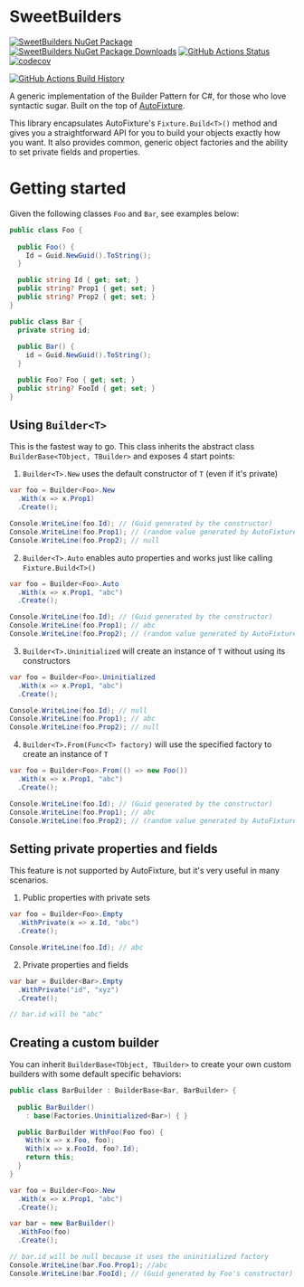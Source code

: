 # SweetBuilders

[![SweetBuilders NuGet Package](https://img.shields.io/nuget/v/SweetBuilders.svg)](https://www.nuget.org/packages/SweetBuilders/) [![SweetBuilders NuGet Package Downloads](https://img.shields.io/nuget/dt/SweetBuilders)](https://www.nuget.org/packages/SweetBuilders) [![GitHub Actions Status](https://github.com/victorsebrito/SweetBuilders/workflows/Build/badge.svg?branch=main)](https://github.com/victorsebrito/SweetBuilders/actions) [![codecov](https://codecov.io/gh/victorsebrito/SweetBuilders/branch/main/graph/badge.svg?token=aNLf6TFCJH)](https://codecov.io/gh/victorsebrito/SweetBuilders)

[![GitHub Actions Build History](https://buildstats.info/github/chart/victorsebrito/SweetBuilders?branch=main&includeBuildsFromPullRequest=false)](https://github.com/victorsebrito/SweetBuilders/actions)


A generic implementation of the Builder Pattern for C#, for those who love syntactic sugar. Built on the top of [AutoFixture](https://github.com/AutoFixture/AutoFixture).

This library encapsulates AutoFixture's `Fixture.Build<T>()` method and gives you a straightforward API for you to build your objects exactly how you want. It also provides common, generic object factories and the ability to set private fields and properties.

# Getting started

Given the following classes `Foo` and `Bar`, see examples below:

```c#
public class Foo {
  
  public Foo() {
    Id = Guid.NewGuid().ToString();
  }

  public string Id { get; set; }
  public string? Prop1 { get; set; }
  public string? Prop2 { get; set; }
}

public class Bar {
  private string id;
  
  public Bar() {
    id = Guid.NewGuid().ToString();
  }

  public Foo? Foo { get; set; }
  public string? FooId { get; set; }
}
```

## Using `Builder<T>`

This is the fastest way to go. This class inherits the abstract class `BuilderBase<TObject, TBuilder>` and exposes 4 start points:

1. `Builder<T>.New` uses the default constructor of `T` (even if it's private)
```c#
var foo = Builder<Foo>.New
  .With(x => x.Prop1)
  .Create();

Console.WriteLine(foo.Id); // (Guid generated by the constructor)
Console.WriteLine(foo.Prop1); // (random value generated by AutoFixture)
Console.WriteLine(foo.Prop2); // null
```

2. `Builder<T>.Auto` enables auto properties and works just like calling `Fixture.Build<T>()`
```c#
var foo = Builder<Foo>.Auto
  .With(x => x.Prop1, "abc")
  .Create();

Console.WriteLine(foo.Id); // (Guid generated by the constructor)
Console.WriteLine(foo.Prop1); // abc
Console.WriteLine(foo.Prop2); // (random value generated by AutoFixture)
```

3. `Builder<T>.Uninitialized` will create an instance of `T` without using its constructors
```c#
var foo = Builder<Foo>.Uninitialized
  .With(x => x.Prop1, "abc")
  .Create();

Console.WriteLine(foo.Id); // null
Console.WriteLine(foo.Prop1); // abc
Console.WriteLine(foo.Prop2); // null
```

4. `Builder<T>.From(Func<T> factory)` will use the specified factory to create an instance of `T`
```c#
var foo = Builder<Foo>.From(() => new Foo())
  .With(x => x.Prop1, "abc")
  .Create();

Console.WriteLine(foo.Id); // (Guid generated by the constructor)
Console.WriteLine(foo.Prop1); // abc
Console.WriteLine(foo.Prop2); // (random value generated by AutoFixture)
```

## Setting private properties and fields

This feature is not supported by AutoFixture, but it's very useful in many scenarios.

1. Public properties with private sets

```c#
var foo = Builder<Foo>.Empty
  .WithPrivate(x => x.Id, "abc")
  .Create();

Console.WriteLine(foo.Id); // abc
```

2. Private properties and fields

```c#
var bar = Builder<Bar>.Empty
  .WithPrivate("id", "xyz")
  .Create();

// bar.id will be "abc"
```

## Creating a custom builder

You can inherit `BuilderBase<TObject, TBuilder>` to create your own custom builders with some default specific behaviors:

```c#
public class BarBuilder : BuilderBase<Bar, BarBuilder> {
  
  public BarBuilder()
    : base(Factories.Uninitialized<Bar>) { }

  public BarBuilder WithFoo(Foo foo) {
    With(x => x.Foo, foo);
    With(x => x.FooId, foo?.Id);
    return this;
  }
}

var foo = Builder<Foo>.New
  .With(x => x.Prop1, "abc")
  .Create();

var bar = new BarBuilder()
  .WithFoo(foo)
  .Create();

// bar.id will be null because it uses the uninitialized factory
Console.WriteLine(bar.Foo.Prop1); //abc
Console.WriteLine(bar.FooId); // (Guid generated by Foo's constructor)
```
